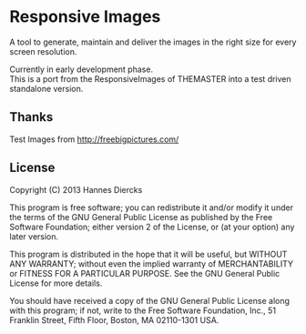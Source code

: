 Responsive Images
=================

A tool to generate, maintain and deliver the images in the right size for every screen resolution.

Currently in early development phase.  
This is a port from the ResponsiveImages of THEMASTER into a test driven standalone version.

Thanks
------

Test Images from http://freebigpictures.com/


License
-------

Copyright (C) 2013 Hannes Diercks

This program is free software; you can redistribute it and/or modify
it under the terms of the GNU General Public License as published by
the Free Software Foundation; either version 2 of the License, or
(at your option) any later version.

This program is distributed in the hope that it will be useful,
but WITHOUT ANY WARRANTY; without even the implied warranty of
MERCHANTABILITY or FITNESS FOR A PARTICULAR PURPOSE.  See the
GNU General Public License for more details.

You should have received a copy of the GNU General Public License along
with this program; if not, write to the Free Software Foundation, Inc.,
51 Franklin Street, Fifth Floor, Boston, MA 02110-1301 USA.